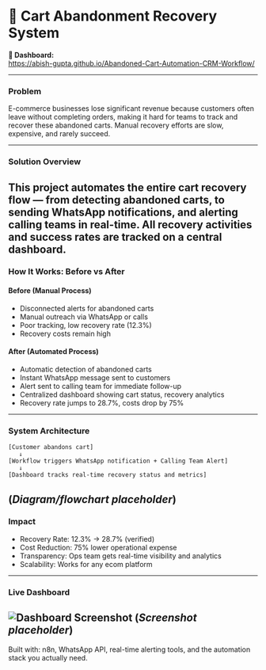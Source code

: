 # 🛒 Cart Abandonment Recovery System

**🔗 Dashboard:**  
https://abish-gupta.github.io/Abandoned-Cart-Automation-CRM-Workflow/

---

### Problem
E-commerce businesses lose significant revenue because customers often leave without completing orders, making it hard for teams to track and recover these abandoned carts. Manual recovery efforts are slow, expensive, and rarely succeed.

---

### Solution Overview
This project automates the entire cart recovery flow — from detecting abandoned carts, to sending WhatsApp notifications, and alerting calling teams in real-time. All recovery activities and success rates are tracked on a central dashboard.
---
### How It Works: Before vs After
#### Before (Manual Process)
- Disconnected alerts for abandoned carts
- Manual outreach via WhatsApp or calls
- Poor tracking, low recovery rate (12.3%)
- Recovery costs remain high
#### After (Automated Process)
- Automatic detection of abandoned carts
- Instant WhatsApp message sent to customers
- Alert sent to calling team for immediate follow-up
- Centralized dashboard showing cart status, recovery analytics
- Recovery rate jumps to 28.7%, costs drop by 75%
---
### System Architecture
```
[Customer abandons cart]
   ↓
[Workflow triggers WhatsApp notification + Calling Team Alert]
   ↓
[Dashboard tracks real-time recovery status and metrics]
```
(*Diagram/flowchart placeholder*)
---
### Impact
- Recovery Rate: 12.3% → 28.7% (verified)
- Cost Reduction: 75% lower operational expense
- Transparency: Ops team gets real-time visibility and analytics
- Scalability: Works for any ecom platform
---
### Live Dashboard
![Dashboard Screenshot](https://abish-gupta.github.io/Abandoned-Cart-Automation-CRM-Workflow/dashboard-preview.png)
(*Screenshot placeholder*)
---
Built with: n8n, WhatsApp API, real-time alerting tools, and the automation stack you actually need.
